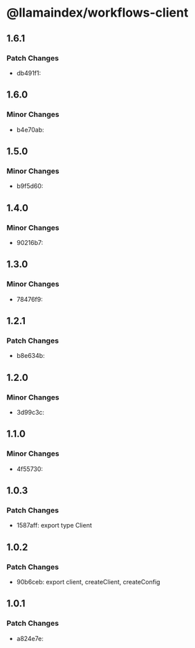 # @llamaindex/workflows-client

## 1.6.1

### Patch Changes

- db491f1:

## 1.6.0

### Minor Changes

- b4e70ab:

## 1.5.0

### Minor Changes

- b9f5d60:

## 1.4.0

### Minor Changes

- 90216b7:

## 1.3.0

### Minor Changes

- 78476f9:

## 1.2.1

### Patch Changes

- b8e634b:

## 1.2.0

### Minor Changes

- 3d99c3c:

## 1.1.0

### Minor Changes

- 4f55730:

## 1.0.3

### Patch Changes

- 1587aff: export type Client

## 1.0.2

### Patch Changes

- 90b6ceb: export client, createClient, createConfig

## 1.0.1

### Patch Changes

- a824e7e:
